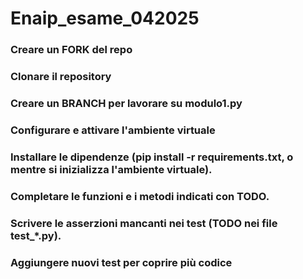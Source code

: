 # Enaip_esame_042025

### Creare un FORK del repo
### Clonare il repository
### Creare un BRANCH per lavorare su modulo1.py
### Configurare e attivare l'ambiente virtuale
### Installare le dipendenze (pip install -r requirements.txt, o mentre si inizializza l'ambiente virtuale).
### Completare le funzioni e i metodi indicati con TODO.
### Scrivere le asserzioni mancanti nei test (TODO nei file test_*.py).
### Aggiungere nuovi test per coprire più codice
